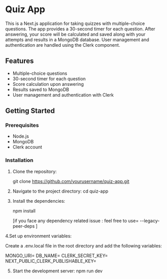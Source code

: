 # Quiz App

This is a Next.js application for taking quizzes with multiple-choice questions. The app provides a 30-second timer for each question. After answering, your score will be calculated and saved along with your attempts and results in a MongoDB database. User management and authentication are handled using the Clerk component.

## Features

- Multiple-choice questions
- 30-second timer for each question
- Score calculation upon answering
- Results saved to MongoDB
- User management and authentication with Clerk

## Getting Started

### Prerequisites

- Node.js
- MongoDB
- Clerk account

### Installation

1. Clone the repository:

   
   git clone https://github.com/yourusername/quiz-app.git


2. Navigate to the project directory:
    cd quiz-app

3. Install the dependencies:

     npm install
     
     [if you face any dependency related issue :
     feel free to use= --legacy-peer-deps
     ]

4.Set up environment variables:

Create a .env.local file in the root directory and add the following variables:


MONGO_URI=<your-mongodb-uri>
DB_NAME=<dtabase-name >
CLERK_SECRET_KEY=<your-clerk-secret-key>
NEXT_PUBLIC_CLERK_PUBLISHABLE_KEY=<yournext-public-clerk-publishable-key>

5. Start the development server:
   npm run dev